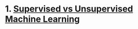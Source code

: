 # 1. [Supervised vs Unsupervised Machine Learning](<Supervised vs Unsupervised Machine Learning.md>)
